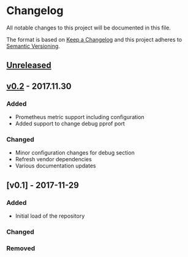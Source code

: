 # Changelog
All notable changes to this project will be documented in this file.

The format is based on [Keep a Changelog](http://keepachangelog.com/en/1.0.0/)
and this project adheres to [Semantic Versioning](http://semver.org/spec/v2.0.0.html).

## [Unreleased]

## [v0.2] - 2017.11.30
### Added
- Prometheus metric support including configuration
- Added support to change debug pprof port

### Changed
- Minor configuration changes for debug section
- Refresh vendor dependencies
- Various documentation updates

## [v0.1] - 2017-11-29
### Added
- Initial load of the repository

### Changed

### Removed

[Unreleased]: https://github.com/n0r1sk/bosnd/compare/v0.2...HEAD
[v0.2]: https://github.com/n0r1sk/bosnd/compare/v0.1...v0.2

